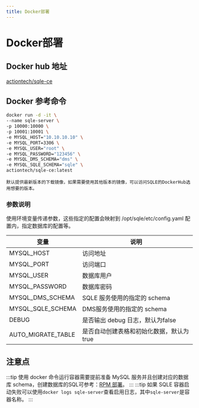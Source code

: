 ```yaml
---
title: Docker部署
---
```

# Docker部署

## Docker hub 地址
[actiontech/sqle-ce](https://hub.docker.com/r/actiontech/sqle-ce)

## Docker 参考命令
```sh
docker run -d -it \
--name sqle-server \
-p 10000:10000 \
-p 10001:10001 \
-e MYSQL_HOST="10.10.10.10" \
-e MYSQL_PORT=3306 \
-e MYSQL_USER="root" \
-e MYSQL_PASSWORD="123456" \
-e MYSQL_DMS_SCHEMA="dms" \
-e MYSQL_SQLE_SCHEMA="sqle" \
actiontech/sqle-ce:latest   
```

```tip
默认提供最新版本的下载镜像，如果需要使用其他版本的镜像，可以访问SQLE的DockerHub选用想要的版本。
```


### 参数说明
使用环境变量传递参数，这些指定的配置会映射到 /opt/sqle/etc/config.yaml 配置内，指定数据库的配置等。

|变量|说明|
|-|-|
|MYSQL_HOST| 访问地址|
|MYSQL_PORT| 访问端口|
|MYSQL_USER| 数据库用户|
|MYSQL_PASSWORD| 数据库密码|
|MYSQL_DMS_SCHEMA| SQLE 服务使用的指定的 schema|
|MYSQL_SQLE_SCHEMA| DMS服务使用的指定的 schema|
|DEBUG| 是否输出 debug 日志，默认为false|
|AUTO_MIGRATE_TABLE| 是否自动创建表格和初始化数据，默认为true|

## 注意点
:::tip
使用 docker 命令运行容器需要提前准备 MySQL 服务并且创建对应的数据库 schema，创建数据库的SQL可参考：[RPM 部署](./rpm.md)。
:::
:::tip
如果 SQLE 容器启动失败可以使用`docker logs sqle-server`查看启用日志，其中`sqle-server`是容器名称。
:::